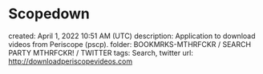 # Scopedown

created: April 1, 2022 10:51 AM (UTC)
description: Application to download videos from Periscope (pscp).
folder: BOOKMRKS-MTHRFCKR / SEARCH PARTY MTHRFCKR! / TWITTER
tags: Search, twitter
url: http://downloadperiscopevideos.com